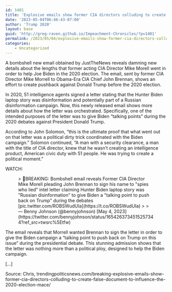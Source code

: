 ```yaml
---
id: 1401
title: 'Explosive emails show former CIA directors colluding to create false document to influence the 2020 election'
date: '2023-05-04T06:46:43-07:00'
author: 'Trump 2020'
layout: base
guid: 'http://greg-raven.github.io/Impeachment-Chronicles/?p=1401'
permalink: /2023/05/04/explosive-emails-show-former-cia-directors-colluding-to-create-false-document-to-influence-the-2020-election/
categories:
    - Uncategorized
---
```


A bombshell new email obtained by JustTheNews reveals damning new details about the lengths that former acting CIA Director Mike Morell went in order to help Joe Biden in the 2020 election. The email, sent by former CIA Director Mike Morrell to Obama-Era CIA Chief John Brennan, shows an effort to create pushback against Donald Trump before the 2020 election.

In 2020, 51 intelligence agents signed a letter stating that the Hunter Biden laptop story was disinformation and potentially part of a Russian disinformation campaign. Now, this newly released email shows more details about how the letter was orchestrated. Specifically, one of the intended purposes of the letter was to give Biden “talking points” during the 2020 debates against President Donald Trump.

According to John Solomon, “this is the ultimate proof that what went out on that letter was a political dirty trick coordinated with the Biden campaign.” Solomon continued, “A man with a security clearance, a man with the title of CIA director, knew that he wasn’t creating an intelligence product, American civic duty with 51 people. He was trying to create a political moment.”

WATCH:

<figure class="wp-block-embed is-type-rich is-provider-twitter wp-block-embed-twitter"><div class="wp-block-embed__wrapper">> 🚨BREAKING: Bombshell email reveals Former CIA Director Mike Morell pleading John Brennan to sign his name to "spies who lied" intel letter claiming Hunter Biden laptop story was "Russian disinformation" to give Biden a "talking point to push back on Trump" during the debates [pic.twitter.com/ROBSWudUIa](https://t.co/ROBSWudUIa)
> 
> — Benny Johnson (@bennyjohnson) [May 4, 2023](https://twitter.com/bennyjohnson/status/1654263734515257344?ref_src=twsrc%5Etfw)

<script async="" charset="utf-8" src="https://platform.twitter.com/widgets.js"></script></div></figure>The email reveals that Morrell wanted Brennan to sign the letter in order to give the Biden campaign a “talking point to push back on Trump on this issue” during the presidential debate. This stunning admission shows that the letter was nothing more than a political ploy, designed to help the Biden campaign.

\[…\]

Source: Chris, trendingpoliticsnews.com/breaking-explosive-emails-show-former-cia-directors-colluding-to-create-false-document-to-influence-the-2020-election-mace/